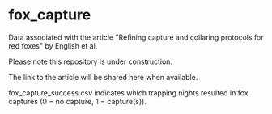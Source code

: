 # fox_capture
Data associated with the article "Refining capture and collaring protocols for red foxes" by English et al.

Please note this repository is under construction.

The link to the article will be shared here when available. 

fox_capture_success.csv indicates which trapping nights resulted in fox captures (0 = no capture, 1 = capture(s)).
